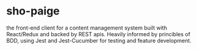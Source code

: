 # sho-paige
the front-end client for a content management system built with React/Redux and backed by REST apis. Heavily informed by princibles of BDD, using Jest and Jest-Cucumber for testing and feature development.